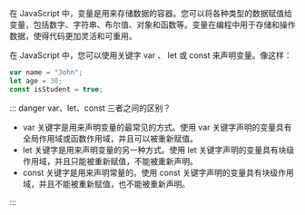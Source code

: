 <PageHeader content="变量" />

在 JavaScript 中，变量是用来存储数据的容器。您可以将各种类型的数据赋值给变量，包括数字、字符串、布尔值、对象和函数等。变量在编程中用于存储和操作数据，使得代码更加灵活和可重用。

在 JavaScript 中，您可以使用关键字 var 、 let 或 const 来声明变量。像这样：

```js
var name = "John";
let age = 30;
const isStudent = true;
```

::: danger var、let、const 三者之间的区别？

- var 关键字是用来声明变量的最常见的方式。使用 var 关键字声明的变量具有全局作用域或函数作用域，并且可以被重新赋值。
- let 关键字是用来声明变量的另一种方式。使用 let 关键字声明的变量具有块级作用域，并且只能被重新赋值，不能被重新声明。
- const 关键字是用来声明常量的。使用 const 关键字声明的变量具有块级作用域，并且不能被重新赋值，也不能被重新声明。

:::
